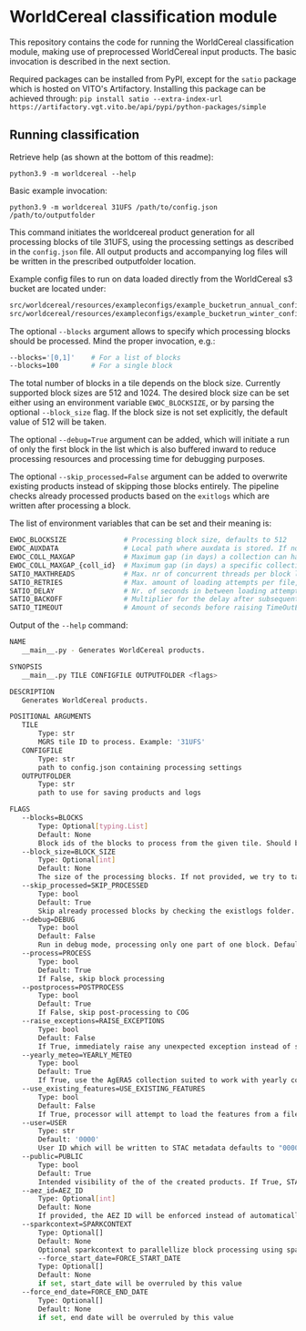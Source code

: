# WorldCereal classification module

This repository contains the code for running the WorldCereal classification module, making use of preprocessed WorldCereal input products.
The basic invocation is described in the next section.

Required packages can be installed from PyPI, except for the `satio` package which is hosted on VITO's Artifactory. Installing this package can be achieved through:
```pip install satio --extra-index-url https://artifactory.vgt.vito.be/api/pypi/python-packages/simple```

## Running classification

Retrieve help (as shown at the bottom of this readme):

```python3.9 -m worldcereal --help```

Basic example invocation:

```python3.9 -m worldcereal 31UFS /path/to/config.json /path/to/outputfolder```

This command initiates the worldcereal product generation for all processing blocks of tile 31UFS, using the processing settings as described in the `config.json` file. All output products and accompanying log files will be written in the prescribed outputfolder location.

Example config files to run on data loaded directly from the WorldCereal s3 bucket are located under:

```sh
src/worldcereal/resources/exampleconfigs/example_bucketrun_annual_config.json  # For an annual cropland product run
src/worldcereal/resources/exampleconfigs/example_bucketrun_winter_config.json  # For a winter season product run
```

The optional `--blocks` argument allows to specify which processing blocks should be processed. Mind the proper invocation, e.g.:

```sh
--blocks='[0,1]'    # For a list of blocks
--blocks=100        # For a single block
```

The total number of blocks in a tile depends on the block size. Currently supported block sizes are 512 and 1024. The desired block size can be set either using an environment variable `EWOC_BLOCKSIZE`, or by parsing the optional `--block_size` flag. If the block size is not set explicitly, the default value of 512 will be taken.

The optional `--debug=True` argument can be added, which will initiate a run of only the first block in the list which is also buffered inward to reduce processing resources and processing time for debugging purposes.

The optional `--skip_processed=False` argument can be added to overwrite existing products instead of skipping those blocks entirely. The pipeline checks already processed products based on the `exitlogs` which are written after processing a block.

The list of environment variables that can be set and their meaning is:
```sh
EWOC_BLOCKSIZE              # Processing block size, defaults to 512
EWOC_AUXDATA                # Local path where auxdata is stored. If not set, simplified auxdata inside package is used (biomes)
EWOC_COLL_MAXGAP            # Maximum gap (in days) a collection can have before failing, defaults to 60
EWOC_COLL_MAXGAP_{coll_id}  # Maximum gap (in days) a specific collection ID (e.g. 'TIR') can have before failing. When set, it overrides EWOC_COLL_MAXGAP for that collection.
SATIO_MAXTHREADS            # Max. nr of concurrent threads per block loading input files, defaults to 5
SATIO_RETRIES               # Max. amount of loading attempts per file, defaults to 50
SATIO_DELAY                 # Nr. of seconds in between loading attempts, defaults to 5
SATIO_BACKOFF               # Multiplier for the delay after subsequent loading attempts, defaults to 1
SATIO_TIMEOUT               # Amount of seconds before raising TimeOutError when loading from s3 file, defaults to 180
```

Output of the `--help` command:

 ```sh
NAME
    __main__.py - Generates WorldCereal products.

SYNOPSIS
    __main__.py TILE CONFIGFILE OUTPUTFOLDER <flags>

DESCRIPTION
    Generates WorldCereal products.

POSITIONAL ARGUMENTS
    TILE
        Type: str
        MGRS tile ID to process. Example: '31UFS'
    CONFIGFILE
        Type: str
        path to config.json containing processing settings
    OUTPUTFOLDER
        Type: str
        path to use for saving products and logs

FLAGS
    --blocks=BLOCKS
        Type: Optional[typing.List]
        Default: None
        Block ids of the blocks to process from the given tile. Should be a sequence of integers between 0 and the total nr of blocks (depending on block size). If not provided, all blocks will be processed.
    --block_size=BLOCK_SIZE
        Type: Optional[int]
        Default: None
        The size of the processing blocks. If not provided, we try to take it from the environment variable "EWOC_BLOCKSIZE" or else use the default value 512.
    --skip_processed=SKIP_PROCESSED
        Type: bool
        Default: True
        Skip already processed blocks by checking the existlogs folder. Defaults to True.
    --debug=DEBUG
        Type: bool
        Default: False
        Run in debug mode, processing only one part of one block. Defaults to False.
    --process=PROCESS
        Type: bool
        Default: True
        If False, skip block processing
    --postprocess=POSTPROCESS
        Type: bool
        Default: True
        If False, skip post-processing to COG
    --raise_exceptions=RAISE_EXCEPTIONS
        Type: bool
        Default: False
        If True, immediately raise any unexpected exception instead of silently failing.
    --yearly_meteo=YEARLY_METEO
        Type: bool
        Default: True
        If True, use the AgERA5 collection suited to work with yearly composites of daily meteo data instead of daily files.
    --use_existing_features=USE_EXISTING_FEATURES
        Type: bool
        Default: False
        If True, processor will attempt to load the features from a file if they are available. Otherwise, normal feature computation will be done.
    --user=USER
        Type: str
        Default: '0000'
        User ID which will be written to STAC metadata defaults to "0000"
    --public=PUBLIC
        Type: bool
        Default: True
        Intended visibility of the of the created products. If True, STAC metadata will set public visibiliy flag to True, otherwise False.
    --aez_id=AEZ_ID
        Type: Optional[int]
        Default: None
        If provided, the AEZ ID will be enforced instead of automatically derived from the Sentinel-2 tile ID.
    --sparkcontext=SPARKCONTEXT
        Type: Optional[]
        Default: None
        Optional sparkcontext to parallellize block processing using spark.
        --force_start_date=FORCE_START_DATE
        Type: Optional[]
        Default: None
        if set, start_date will be overruled by this value
    --force_end_date=FORCE_END_DATE
        Type: Optional[]
        Default: None
        if set, end date will be overruled by this value

 ```
